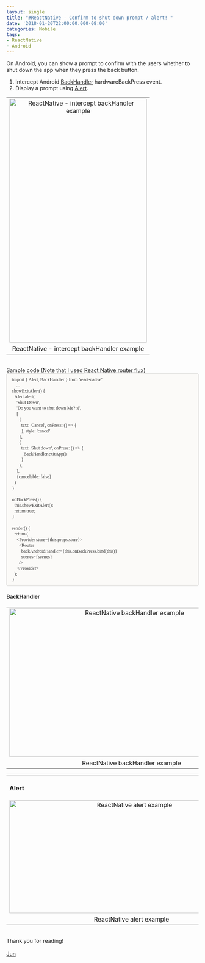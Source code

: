 ```yaml
---
layout: single
title: "#ReactNative - Confirm to shut down prompt / alert! "
date: '2018-01-20T22:00:00.000-08:00'
categories: Mobile
tags:
- ReactNative
- Android
---
```


On Android, you can show a prompt to confirm with the users whether to shut down the app when they press the back button.<br /><ol><li>Intercept Android <a href="https://facebook.github.io/react-native/docs/backhandler.html" target="_blank">BackHandler</a> hardwareBackPress event.&nbsp;</li><li>Display a prompt using <a href="https://facebook.github.io/react-native/docs/alert.html#alert" target="_blank">Alert</a>.</li></ol><table align="center" cellpadding="0" cellspacing="0" class="tr-caption-container" style="margin-left: auto; margin-right: auto; text-align: center;"><tbody><tr><td style="text-align: center;"><a href="http://2.bp.blogspot.com/-_1eXsPmxMvE/WsGO12YfrbI/AAAAAAAAA7c/GgVxIZif9f8cg6zT9nxEFERlr56R89NUQCK4BGAYYCw/s1600/reactNative-intercept-backHandler-example.jpg" imageanchor="1" style="margin-left: auto; margin-right: auto;"><img alt="ReactNative - intercept backHandler example" border="0" height="640" src="https://2.bp.blogspot.com/-_1eXsPmxMvE/WsGO12YfrbI/AAAAAAAAA7c/GgVxIZif9f8cg6zT9nxEFERlr56R89NUQCK4BGAYYCw/s640/reactNative-intercept-backHandler-example.jpg" title="ReactNative - intercept backHandler example" width="360" /></a></td></tr><tr><td class="tr-caption" style="text-align: center;">ReactNative - intercept backHandler example</td></tr></tbody></table><div><br /></div>Sample code (Note that I used&nbsp;<a href="https://github.com/aksonov/react-native-router-flux" target="_blank">React Native router flux</a>)<br /><div><div style="background-color: #fbfaf8; border-radius: 4px; border: 1px solid rgba(0, 0, 0, 0.15); box-sizing: border-box; padding: 8px;"><div><span style="color: #333333; font-family: &quot;monaco&quot;; font-size: 12px;">&nbsp; </span><span style="color: #333333; font-family: &quot;monaco&quot;;"><span style="font-size: 12px;">import { Alert, BackHandler } from 'react-native'</span></span></div><div style="font-size: 12px;">&nbsp; &nbsp; &nbsp;...</div><div style="font-size: 12px;"><span style="color: #333333; font-family: &quot;monaco&quot;;">&nbsp; showExitAlert() {</span></div><div style="font-size: 12px;"><span style="color: #333333; font-family: &quot;monaco&quot;;">&nbsp;&nbsp;&nbsp;&nbsp;Alert.alert(</span></div><div style="font-size: 12px;"><span style="color: #333333; font-family: &quot;monaco&quot;;">&nbsp;&nbsp;&nbsp;&nbsp;&nbsp;&nbsp;'Shut Down',</span></div><div style="font-size: 12px;"><span style="color: #333333; font-family: &quot;monaco&quot;;">&nbsp;&nbsp;&nbsp;&nbsp;&nbsp;&nbsp;'Do you want to shut down Me? :(',</span></div><div style="font-size: 12px;"><span style="color: #333333; font-family: &quot;monaco&quot;;">&nbsp;&nbsp;&nbsp;&nbsp;&nbsp;&nbsp;[</span></div><div style="font-size: 12px;"><span style="color: #333333; font-family: &quot;monaco&quot;;">&nbsp;&nbsp;&nbsp;&nbsp;&nbsp;&nbsp;&nbsp;&nbsp;{</span></div><div style="font-size: 12px;"><span style="color: #333333; font-family: &quot;monaco&quot;;">&nbsp;&nbsp;&nbsp;&nbsp;&nbsp;&nbsp;&nbsp;&nbsp;&nbsp;&nbsp;text: 'Cancel', onPress: () =&gt; {</span></div><div style="font-size: 12px;"><span style="color: #333333; font-family: &quot;monaco&quot;;">&nbsp;&nbsp;&nbsp;&nbsp;&nbsp;&nbsp;&nbsp;&nbsp;&nbsp;&nbsp;}, style: 'cancel'</span></div><div style="font-size: 12px;"><span style="color: #333333; font-family: &quot;monaco&quot;;">&nbsp;&nbsp;&nbsp;&nbsp;&nbsp;&nbsp;&nbsp;&nbsp;},</span></div><div style="font-size: 12px;"><span style="color: #333333; font-family: &quot;monaco&quot;;">&nbsp;&nbsp;&nbsp;&nbsp;&nbsp;&nbsp;&nbsp;&nbsp;{</span></div><div style="font-size: 12px;"><span style="color: #333333; font-family: &quot;monaco&quot;;">&nbsp;&nbsp;&nbsp;&nbsp;&nbsp;&nbsp;&nbsp;&nbsp;&nbsp;&nbsp;text: 'Shut down', onPress: () =&gt; {</span></div><div style="font-size: 12px;"><span style="color: #333333; font-family: &quot;monaco&quot;;">&nbsp;&nbsp;&nbsp;&nbsp;&nbsp;&nbsp;&nbsp;&nbsp;&nbsp;&nbsp;&nbsp;&nbsp;BackHandler.exitApp()</span></div><div style="font-size: 12px;"><span style="color: #333333; font-family: &quot;monaco&quot;;">&nbsp;&nbsp;&nbsp;&nbsp;&nbsp;&nbsp;&nbsp;&nbsp;&nbsp;&nbsp;}</span></div><div style="font-size: 12px;"><span style="color: #333333; font-family: &quot;monaco&quot;;">&nbsp;&nbsp;&nbsp;&nbsp;&nbsp;&nbsp;&nbsp;&nbsp;},</span></div><div style="font-size: 12px;"><span style="color: #333333; font-family: &quot;monaco&quot;;">&nbsp;&nbsp;&nbsp;&nbsp;&nbsp;&nbsp;],</span></div><div style="font-size: 12px;"><span style="color: #333333; font-family: &quot;monaco&quot;;">&nbsp;&nbsp;&nbsp;&nbsp;&nbsp;&nbsp;{cancelable: false}</span></div><div style="font-size: 12px;"><span style="color: #333333; font-family: &quot;monaco&quot;;">&nbsp;&nbsp;&nbsp;&nbsp;)</span></div><div style="font-size: 12px;"><span style="color: #333333; font-family: &quot;monaco&quot;;">&nbsp;&nbsp;}</span></div><div style="font-size: 12px;"><br style="color: #333333; font-family: Monaco;" /></div><div style="font-size: 12px;"><span style="color: #333333; font-family: &quot;monaco&quot;;">&nbsp;&nbsp;onBackPress() {</span></div><div style="font-size: 12px;"><span style="color: #333333; font-family: &quot;monaco&quot;;">&nbsp;&nbsp;&nbsp;&nbsp;this.showExitAlert();</span></div><div style="font-size: 12px;"><span style="color: #333333; font-family: &quot;monaco&quot;;">&nbsp;&nbsp;&nbsp;&nbsp;return true;</span></div><div style="font-size: 12px;"><span style="color: #333333; font-family: &quot;monaco&quot;;">&nbsp;&nbsp;}</span></div><div style="font-size: 12px;">&nbsp; &nbsp;&nbsp;</div><div style="font-size: 12px;"><span style="color: #333333; font-family: &quot;monaco&quot;;">&nbsp;&nbsp;render() {</span></div><div style="font-size: 12px;"><span style="color: #333333; font-family: &quot;monaco&quot;;">&nbsp;&nbsp;&nbsp;&nbsp;return (</span></div><div style="font-size: 12px;"><span style="color: #333333; font-family: &quot;monaco&quot;;">&nbsp;&nbsp;&nbsp;&nbsp;&nbsp;&nbsp;&lt;Provider store={this.props.store}&gt;</span></div><div style="font-size: 12px;"><span style="color: #333333; font-family: &quot;monaco&quot;;">&nbsp;&nbsp;&nbsp;&nbsp;&nbsp;&nbsp;&nbsp;&nbsp;&lt;Router</span></div><div style="font-size: 12px;"><span style="color: #333333; font-family: &quot;monaco&quot;;">&nbsp;&nbsp;&nbsp;&nbsp;&nbsp;&nbsp;&nbsp;&nbsp;&nbsp;&nbsp;backAndroidHandler={this.onBackPress.bind(this)}</span></div><div style="font-size: 12px;"><span style="color: #333333; font-family: &quot;monaco&quot;;">&nbsp;&nbsp;&nbsp;&nbsp;&nbsp;&nbsp;&nbsp;&nbsp;&nbsp;&nbsp;scenes={scenes}</span></div><div style="font-size: 12px;"><span style="color: #333333; font-family: &quot;monaco&quot;;">&nbsp;&nbsp;&nbsp;&nbsp;&nbsp;&nbsp;&nbsp;&nbsp;/&gt;</span></div><div style="font-size: 12px;"><span style="color: #333333; font-family: &quot;monaco&quot;;">&nbsp;&nbsp;&nbsp;&nbsp;&nbsp;&nbsp;&lt;/Provider&gt;</span></div><div style="font-size: 12px;"><span style="color: #333333; font-family: &quot;monaco&quot;;">&nbsp;&nbsp;&nbsp;&nbsp;);</span></div><div style="font-size: 12px;"><span style="color: #333333; font-family: &quot;monaco&quot;;">&nbsp;&nbsp;}</span></div></div><h4>BackHandler</h4></div><table align="center" cellpadding="0" cellspacing="0" class="tr-caption-container" style="margin-left: auto; margin-right: auto; text-align: center;"><tbody><tr><td style="text-align: center;"><a href="http://1.bp.blogspot.com/-t-ELKGJuAhA/WsGPS0E250I/AAAAAAAAA7k/fZfoCnGixHsYqxNtPaMNewuUruyMrEvFgCK4BGAYYCw/s1600/reactNative-backHandler-example.png" imageanchor="1" style="margin-left: auto; margin-right: auto;"><img alt="ReactNative backHandler example" border="0" height="390" src="https://1.bp.blogspot.com/-t-ELKGJuAhA/WsGPS0E250I/AAAAAAAAA7k/fZfoCnGixHsYqxNtPaMNewuUruyMrEvFgCK4BGAYYCw/s640/reactNative-backHandler-example.png" title="ReactNative backHandler example" width="640" /></a></td></tr><tr><td class="tr-caption" style="text-align: center;">ReactNative backHandler example</td></tr></tbody></table><table align="center" cellpadding="0" cellspacing="0" class="tr-caption-container" style="margin-left: auto; margin-right: auto; text-align: center;"><tbody><tr><td style="text-align: center;"><h4 style="text-align: left;">Alert</h4><a href="http://1.bp.blogspot.com/-kLZG4hgHDfc/WsGPabtM-JI/AAAAAAAAA7s/Jy0YjrjiwNs7L9kLz3ALbLeVRxBaVrDbwCK4BGAYYCw/s1600/reactNative-alert-example.png" imageanchor="1" style="margin-left: auto; margin-right: auto;"><img alt="ReactNative alert example" border="0" height="296" src="https://1.bp.blogspot.com/-kLZG4hgHDfc/WsGPabtM-JI/AAAAAAAAA7s/Jy0YjrjiwNs7L9kLz3ALbLeVRxBaVrDbwCK4BGAYYCw/s640/reactNative-alert-example.png" title="ReactNative alert example" width="640" /></a></td></tr><tr><td class="tr-caption" style="text-align: center;">ReactNative alert example</td></tr></tbody></table><div style="text-align: center;"><br /></div>Thank you for reading!<br /><br /><a href="http://www.language-diary.com/p/jun711-language-diary.html" target="_blank">Jun</a><br /><br />